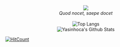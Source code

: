 <div align="center"> 
<img src="https://github.com/yasinhoca/yasinhoca/blob/main/200.gif?raw=true" > 
 <br><i>Quod nocet, saepe docet</i>
  <br>
  <br>
 <img align="center" src="https://github-readme-stats.vercel.app/api/top-langs/?username=yasinhoca&langs_count=20&theme=radical" alt="Top Langs" />
 <br>
  <img align="center" src="https://github-readme-stats.vercel.app/api?username=yasinhoca&include_all_commits=true&count_private=true&show_icons=true&line_height=20&title_color=7A7ADB&icon_color=00CC00&text_color=00D300&bg_color=0,000000,130F40" alt="Yasinhoca's Github Stats">
<br>
</div>

[![HitCount](https://hits.dwyl.com/yasinhoca/yasinhoca.svg?style=flat-square&show=unique)](http://hits.dwyl.com/yasinhoca/yasinhoca)
